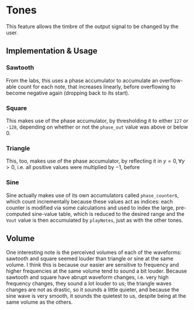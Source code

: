 # Tones

This feature allows the timbre of the output signal to be changed by the user.

## Implementation & Usage

### Sawtooth

From the labs, this uses a phase accumulator to accumulate an overflow-able count for each note, that increases linearly, before overflowing to become negative again (dropping back to its start).

### Square

This makes use of the phase accumulator, by thresholding it to either `127` or `-128`, depending on whether or not the `phase_out` value was above or below 0.

### Triangle

This, too, makes use of the phase accumulator, by reflecting it in $y=0, \forall y > 0$, i.e. all positive values were multiplied by $-1$, before  

### Sine

Sine actually makes use of its own accumulators called `phase_counter`s, which count incrementally because these values act as indices: each counter is modified via some calculations and used to index the large, pre-computed sine-value table, which is reduced to the desired range and the `Vout` value is then accumulated by `playNotes`, just as with the other tones.

## Volume

One interesting note is the perceived volumes of each of the waveforms: sawtooth and square seemed louder than triangle or sine at the same volume. I think this is because our easier are sensitive to frequency and higher frequencies at the same volume tend to sound a bit louder. Because sawtooth and square have abrupt waveform changes, i.e. very high frequency changes, they sound a lot louder to us; the triangle waves changes are not as drastic, so it sounds a little quieter, and because the sine wave is very smooth, it sounds the quietest to us, despite being at the same volume as the others.
